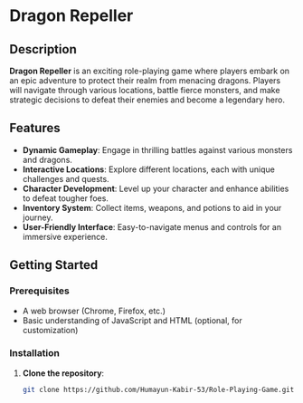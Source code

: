 
# Dragon Repeller

## Description
**Dragon Repeller** is an exciting role-playing game where players embark on an epic adventure to protect their realm from menacing dragons. Players will navigate through various locations, battle fierce monsters, and make strategic decisions to defeat their enemies and become a legendary hero.

## Features
- **Dynamic Gameplay**: Engage in thrilling battles against various monsters and dragons.
- **Interactive Locations**: Explore different locations, each with unique challenges and quests.
- **Character Development**: Level up your character and enhance abilities to defeat tougher foes.
- **Inventory System**: Collect items, weapons, and potions to aid in your journey.
- **User-Friendly Interface**: Easy-to-navigate menus and controls for an immersive experience.

## Getting Started

### Prerequisites
- A web browser (Chrome, Firefox, etc.)
- Basic understanding of JavaScript and HTML (optional, for customization)

### Installation
1. **Clone the repository**:
   ```bash
   git clone https://github.com/Humayun-Kabir-53/Role-Playing-Game.git

